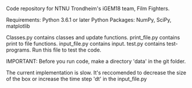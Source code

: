 Code repository for NTNU Trondheim's iGEM18 team, Film Fighters.

Requirements:
Python 3.6.1 or later
Python Packages: NumPy, SciPy, matplotlib

Classes.py contains classes and update functions.
print_file.py contains print to file functions.
input_file.py contains input.
test.py contains test-programs. Run this file to test the code.

IMPORTANT: Before you run code, make a directory 'data' in the git folder.

The current implementation is slow. It's reccomended to decrease the size of the box or increase the time step 'dt' in the input_file.py
